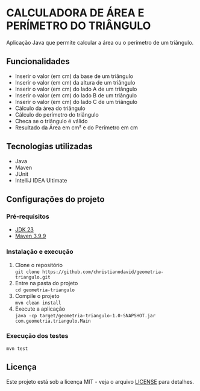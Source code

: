 # CALCULADORA DE ÁREA E PERÍMETRO DO TRIÂNGULO

Aplicação Java que permite calcular a área ou o perímetro de um triângulo.

## Funcionalidades
- Inserir o valor (em cm) da base de um triângulo
- Inserir o valor (em cm) da altura de um triângulo
- Inserir o valor (em cm) do lado A de um triângulo
- Inserir o valor (em cm) do lado B de um triângulo
- Inserir o valor (em cm) do lado C de um triângulo
- Cálculo da área do triângulo
- Cálculo do perímetro do triângulo
- Checa se o triângulo é válido
- Resultado da Área em cm² e do Perímetro em cm

## Tecnologias utilizadas
- Java
- Maven
- JUnit
- IntelliJ IDEA Ultimate

## Configurações do projeto
### Pré-requisitos
- [JDK 23](https://www.oracle.com/br/java/technologies/downloads/)
- [Maven 3.9.9](https://maven.apache.org/download.cgi)

### Instalação e execução
1. Clone o repositório <br>
   `git clone https://github.com/christianodavid/geometria-triangulo.git` <br>
2. Entre na pasta do projeto <br>
   `cd geometria-triangulo` <br>
3. Compile o projeto <br>
   `mvn clean install` <br>
4. Execute a aplicação <br>
   `java -cp target/geometria-triangulo-1.0-SNAPSHOT.jar com.geometria.triangulo.Main` <br>

### Execução dos testes
`mvn test` <br>

## Licença
Este projeto está sob a licença MIT - veja o arquivo [LICENSE](https://github.com/christianodavid/geometria-triangulo/blob/main/LICENSE) para detalhes.
